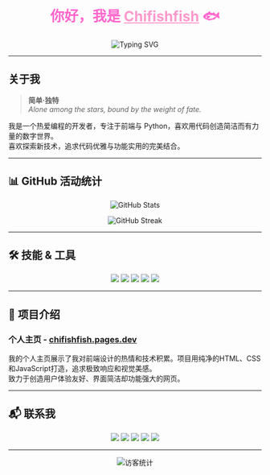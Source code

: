 <h1 align="center" style="color:#ff66cc;">你好，我是 <a href="https://github.com/Chifishfish" style="color:#ff99cc;">Chifishfish</a> 🐟</h1>

<p align="center">
  <img src="https://readme-typing-svg.herokuapp.com?font=Fira+Code&size=28&duration=4000&pause=1000&color=ff66cc&center=true&vCenter=true&width=600&lines=欢迎来到我的GitHub!;专注JavaScript+Python;创造简单·独特的代码世界✨" alt="Typing SVG" />
</p>

---

## 关于我

> **简单·独特**  
> *Alone among the stars, bound by the weight of fate.*

我是一个热爱编程的开发者，专注于前端与 Python，喜欢用代码创造简洁而有力量的数字世界。  
喜欢探索新技术，追求代码优雅与功能实用的完美结合。  

---

## 📊 GitHub 活动统计

<p align="center">
  <img src="https://github-readme-stats.vercel.app/api?username=Chifishfish&show_icons=true&theme=dark&text_color=ff66cc&icon_color=ff66cc&bg_color=151515" alt="GitHub Stats" />
</p>

<p align="center">
  <img src="https://github-readme-streak-stats.herokuapp.com/?user=Chifishfish&theme=dark&fire=ff66cc" alt="GitHub Streak" />
</p>

---

## 🛠 技能 & 工具

<p align="center">
  <img src="https://img.shields.io/badge/JavaScript-F7DF1E?style=for-the-badge&logo=javascript&logoColor=black" />
  <img src="https://img.shields.io/badge/HTML5-E34F26?style=for-the-badge&logo=html5&logoColor=white" />
  <img src="https://img.shields.io/badge/CSS3-1572B6?style=for-the-badge&logo=css3&logoColor=white" />
  <img src="https://img.shields.io/badge/Python-3776AB?style=for-the-badge&logo=python&logoColor=white" />
  <img src="https://img.shields.io/badge/GitHub-181717?style=for-the-badge&logo=github&logoColor=white" />
</p>

---

## 🚀 项目介绍

### 个人主页 - [chifishfish.pages.dev](https://chifishfish.pages.dev)  
我的个人主页展示了我对前端设计的热情和技术积累。项目用纯净的HTML、CSS和JavaScript打造，追求极致响应和视觉美感。  
致力于创造用户体验友好、界面简洁却功能强大的网页。

---

## 📬 联系我

<p align="center">
  <a href="https://github.com/Chifishfish" title="GitHub"><img src="https://img.shields.io/badge/GitHub-%23181717.svg?style=for-the-badge&logo=github&logoColor=white" /></a>
  <a href="https://x.com/Chifishfish" title="X (Twitter)"><img src="https://img.shields.io/badge/X-1DA1F2?style=for-the-badge&logo=twitter&logoColor=white" /></a>
  <a href="https://space.bilibili.com/2082376196" title="哔哩哔哩"><img src="https://img.shields.io/badge/Bilibili-00A1D6?style=for-the-badge&logo=bilibili&logoColor=white" /></a>
  <a href="https://discord.gg/" title="Discord (用户名: chifishfish)"><img src="https://img.shields.io/badge/Discord-5865F2?style=for-the-badge&logo=discord&logoColor=white" /></a>
  <a href="mailto:lycanl@outlook.com" title="邮箱"><img src="https://img.shields.io/badge/邮箱-D14836?style=for-the-badge&logo=gmail&logoColor=white" /></a>
</p>

---

<p align="center">
  <img src="https://visitor-badge.laobi.icu/badge?page_id=Chifishfish.Chifishfish" alt="访客统计" />
</p>
